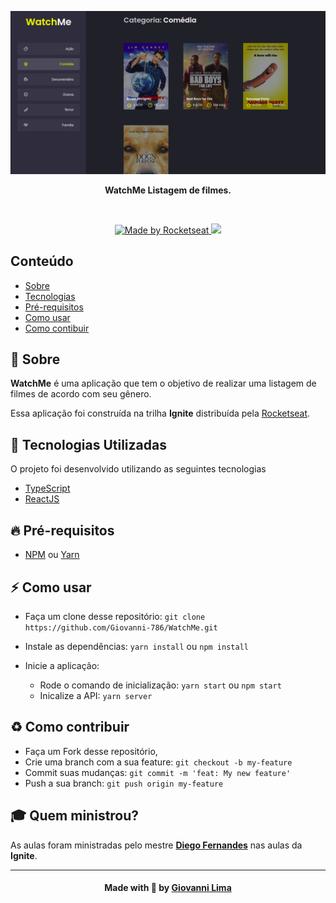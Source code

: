 <p align="center">
  <img src=".github/WatchMe.png" alt="to-do" />
</p>

<p align="center">
  <b>WatchMe Listagem de filmes.</b>
</p>

<br />

<p align="center">
  <a href="https://rocketseat.com.br/" target="_blank">
    <img alt="Made by Rocketseat" src="https://img.shields.io/badge/made%20by-Rocketseat-%2300c7c7">
  </a>
    <img src="https://img.shields.io/badge/languages-2-blue">
</p>

## Conteúdo

- [Sobre](#sobre)
- [Tecnologias](#tecnologias)
- [Pré-requisitos](#pre-requisitos)
- [Como usar](#como-usar)
- [Como contibuir](#como-contribuir)

<a id="sobre"></a>

## :bookmark: Sobre

<strong>WatchMe</strong> é uma aplicação que tem o objetivo de realizar uma listagem de filmes de acordo com seu gênero.

Essa aplicação foi construída na trilha <strong>Ignite</strong> distribuída pela [Rocketseat](https://rocketseat.com.br/).



<a id="tecnologias-utilizadas"></a>

## :rocket: Tecnologias Utilizadas

O projeto foi desenvolvido utilizando as seguintes tecnologias

- [TypeScript](https://www.typescriptlang.org/)
- [ReactJS](https://reactjs.org/)


<a id="pre-requisitos"></a>

## :fire: **Pré-requisitos**

- [NPM](https://www.npmjs.com/) ou [Yarn](https://yarnpkg.com/)

<a id="como-usar"></a>

## :zap: Como usar

- Faça um clone desse repositório: 
`git clone https://github.com/Giovanni-786/WatchMe.git`

- Instale as dependências: `yarn install` ou `npm install`
- Inicie a aplicação:
    - Rode o comando de inicialização: `yarn start` ou `npm start`
    - Inicalize a API: `yarn server`

<a id="como-contribuir"></a>

## :recycle: Como contribuir

- Faça um Fork desse repositório,
- Crie uma branch com a sua feature: `git checkout -b my-feature`
- Commit suas mudanças: `git commit -m 'feat: My new feature'`
- Push a sua branch: `git push origin my-feature`

## :mortar_board: Quem ministrou?

As aulas foram ministradas pelo mestre **[Diego Fernandes](https://github.com/diego3g)** nas aulas da **Ignite**.

---

<h4 align=center>Made with 💙 by <a href="https://www.linkedin.com/in/giovanni-sena/">Giovanni Lima</a></h4>
